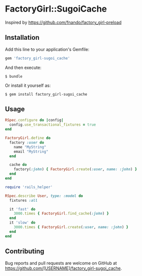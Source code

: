 # FactoryGirl::SugoiCache

Inspired by https://github.com/fnando/factory_girl-preload

## Installation

Add this line to your application's Gemfile:

```ruby
gem 'factory_girl-sugoi_cache'
```

And then execute:

    $ bundle

Or install it yourself as:

    $ gem install factory_girl-sugoi_cache

## Usage
```ruby
RSpec.configure do |config|
  config.use_transactional_fixtures = true
end
```

```ruby
FactoryGirl.define do
  factory :user do
    name "MyString"
    email "MyString"
  end

  cache do
    factory(:john) { FactoryGirl.create(:user, name: :john) }
  end
end
```

```ruby
require 'rails_helper'

RSpec.describe User, type: :model do
  fixtures :all

  it 'fast' do
    3000.times { FactoryGirl.find_cache(:john) }
  end
  it 'slow' do
    3000.times { FactoryGirl.create(:user, name: :john) }
  end
end
```

## Contributing

Bug reports and pull requests are welcome on GitHub at https://github.com/[USERNAME]/factory_girl-sugoi_cache.
